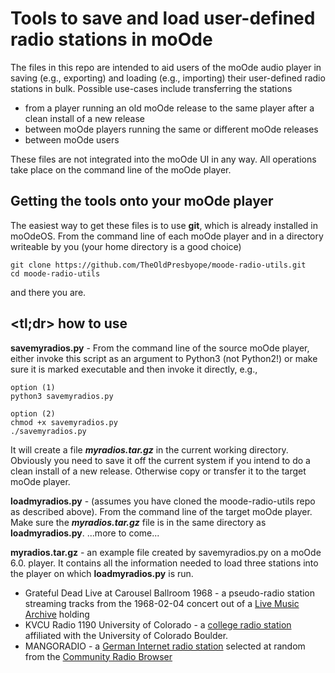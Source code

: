 # Tools to save and load user-defined radio stations in moOde

The files in this repo are intended to aid users of the moOde audio player in saving (e.g., exporting) and loading (e.g., importing) their user-defined radio stations in bulk. Possible use-cases include transferring the stations
* from a player running an old moOde release to the same player after a clean install of a new release
* between moOde players running the same or different moOde releases
* between moOde users

These files are not integrated into the moOde UI in any way. All operations take place on the command line of the moOde player.

## Getting the tools onto your moOde player

The easiest way to get these files is to use **git**, which is already installed in moOdeOS. From the command line of each moOde player and in a directory writeable by you (your home directory is a good choice)
```
git clone https://github.com/TheOldPresbyope/moode-radio-utils.git
cd moode-radio-utils
```
and there you are.

## <tl;dr> how to use

**savemyradios.py** - From the command line of the source moOde player, either invoke this script as an argument to Python3 (not Python2!) or make sure it is marked executable and then invoke it directly, e.g.,
```
option (1)
python3 savemyradios.py

option (2)
chmod +x savemyradios.py
./savemyradios.py
```
It will create a file ***myradios.tar.gz*** in the current working directory. Obviously you need to save it off the current system if you intend to do a clean install of a new release. Otherwise copy or transfer it to the target moOde player. 

**loadmyradios.py** - (assumes you have cloned the moode-radio-utils repo as described above). From the command line of the target moOde player. Make sure the ***myradios.tar.gz*** file is in the same directory as **loadmyradios.py**.
...more to come...

**myradios.tar.gz** - an example file created by savemyradios.py on a moOde 6.0. player. It contains all the information needed to load three stations into the player on which **loadmyradios.py** is run.

* Grateful Dead Live at Carousel Ballroom 1968 - a pseudo-radio station streaming tracks from the 1968-02-04 concert out of a [Live Music Archive](https://archive.org/details/gd1968-02-14.sbd.douglas-cleef.2267.shnf) holding
* KVCU Radio 1190 University of Colorado - a [college radio station](http://www.radio1190.org/) affiliated with the University of Colorado Boulder.
* MANGORADIO - a [German Internet radio station](https://mangoradio.de/) selected at random from the [Community Radio Browser]( http://www.radio-browser.info/gui/#!/)
